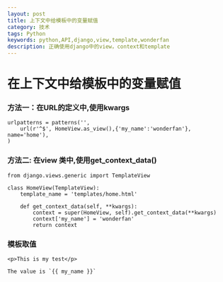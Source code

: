```yaml
---
layout: post
title: 上下文中给模板中的变量赋值
category: 技术
tags: Python
keywords: python,API,django,view,template,wonderfan
description: 正确使用django中的view，context和template
---
```


#  在上下文中给模板中的变量赋值

### 方法一：在URL的定义中,使用kwargs

    urlpatterns = patterns('',
        url(r'^$', HomeView.as_view(),{'my_name':'wonderfan'}, name='home'),
    )


### 方法二: 在view 类中,使用get_context_data()

    from django.views.generic import TemplateView

    class HomeView(TemplateView):
        template_name = 'templates/home.html'
    
        def get_context_data(self, **kwargs):
            context = super(HomeView, self).get_context_data(**kwargs)
            context['my_name'] = 'wonderfan'
            return context
            
### 模板取值

    <p>This is my test</p>

    The value is `{{ my_name }}`
